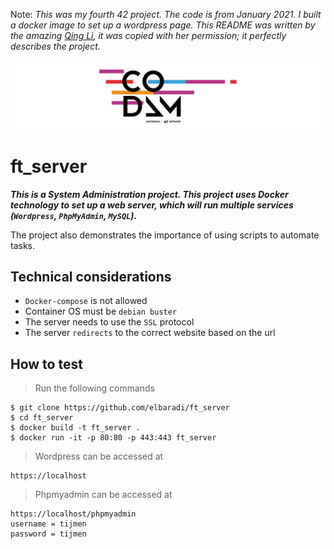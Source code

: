 Note: _This was my fourth 42 project. The code is from January 2021. I built a docker image to set up a wordpress page. This README was written by the amazing [Qing Li](https://github.com/qingqingqingli), it was copied with her permission; it perfectly describes the project._

[![Logo](https://github.com/qingqingqingli/readme_images/blob/master/codam_logo_1.png)](https://github.com/qingqingqingli/ft_server)

# ft_server
***This is a System Administration project. This project uses Docker technology to set up a web server, which will run multiple services (```Wordpress```, ```PhpMyAdmin```, ```MySQL```).***

The project also demonstrates the importance of using scripts to automate tasks. 

## Technical considerations

- ```Docker-compose``` is not allowed
- Container OS must be ```debian buster```
- The server needs to use the ```SSL``` protocol
- The server ```redirects``` to the correct website based on the url

## How to test
> Run the following commands

```shell
$ git clone https://github.com/elbaradi/ft_server
$ cd ft_server
$ docker build -t ft_server .
$ docker run -it -p 80:80 -p 443:443 ft_server
```

> Wordpress can be accessed at

```shell
https://localhost
```

> Phpmyadmin can be accessed at

```shell
https://localhost/phpmyadmin
username = tijmen
password = tijmen
```

